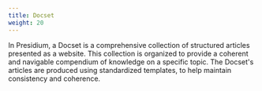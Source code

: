 ```yaml
---
title: Docset
weight: 20
---
```

In Presidium, a Docset is a comprehensive collection of structured articles presented as a website. This collection is organized to provide a coherent and navigable compendium of knowledge on a specific topic. The Docset's articles are produced using standardized templates, to help maintain consistency and coherence.
